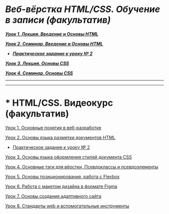 # ***Веб-вёрстка HTML/CSS. Обучение в записи (факультатив)***<br>

***[Урок 1. Лекция. Введение и Основы HTML](https://github.com/olgashenkel/HTML_CSS-Elective/tree/main/Lesson_1)***

***[Урок 2. Семинар. Введение и Основы HTML](https://github.com/olgashenkel/HTML_CSS-Elective/tree/main/Lesson_2-2)***

* ***[Практическое задание к уроку № 2](https://github.com/olgashenkel/HTML_CSS-Elective/tree/main/Lesson_2-2)***

***[Урок 3. Лекция. Основы CSS]()***

***[Урок 4. Семинар. Основы CSS]()***


----
----

# * HTML/CSS. Видеокурс (факультатив)

[Урок 1. Основные понятия в веб-разработке](https://github.com/olgashenkel/HTML_CSS-Elective/tree/main/Lesson_1)

[Урок 2. Основы языка разметки документов HTML](https://github.com/olgashenkel/HTML_CSS-Elective/tree/main/Lesson_2)

* [Практическое задание к уроку № 2](https://github.com/olgashenkel/HTML_CSS-Elective/tree/main/Lesson_2/PRACTICAL)

[Урок 3. Основы языка оформления стилей документа CSS]()

[Урок 4. Основные тэги для вёрстки, Псевдоклассы и псевдоэлементы]()

[Урок 5. Основы позиционирования, работа с Flexbox]()

[Урок 6. Работа с макетом дизайна в формате Figma]()

[Урок 7. Основы создания адаптивного сайта]()

[Урок 8. Стандарты web и вспомогательные инструменты]()
